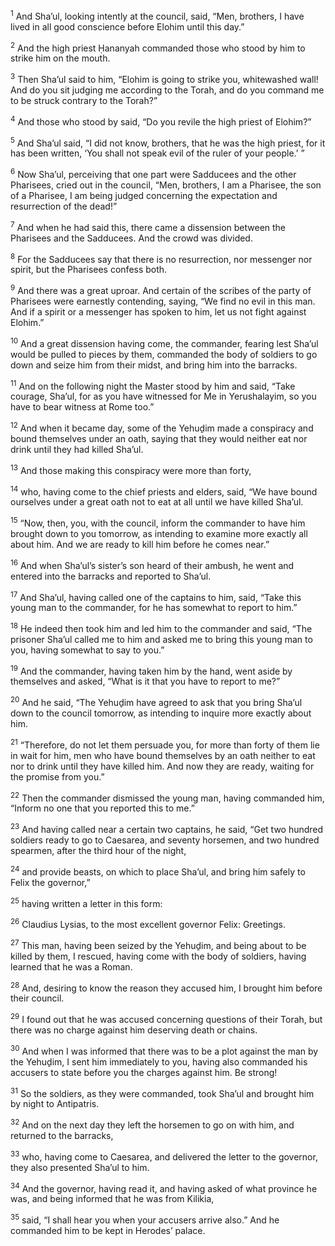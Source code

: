<sup>1</sup> And Sha’ul, looking intently at the council, said, “Men, brothers, I have lived in all good conscience before Elohim until this day.”

<sup>2</sup> And the high priest Ḥananyah commanded those who stood by him to strike him on the mouth.

<sup>3</sup> Then Sha’ul said to him, “Elohim is going to strike you, whitewashed wall! And do you sit judging me according to the Torah, and do you command me to be struck contrary to the Torah?”

<sup>4</sup> And those who stood by said, “Do you revile the high priest of Elohim?”

<sup>5</sup> And Sha’ul said, “I did not know, brothers, that he was the high priest, for it has been written, ‘You shall not speak evil of the ruler of your people.’ ”

<sup>6</sup> Now Sha’ul, perceiving that one part were Sadducees and the other Pharisees, cried out in the council, “Men, brothers, I am a Pharisee, the son of a Pharisee, I am being judged concerning the expectation and resurrection of the dead!”

<sup>7</sup> And when he had said this, there came a dissension between the Pharisees and the Sadducees. And the crowd was divided.

<sup>8</sup> For the Sadducees say that there is no resurrection, nor messenger nor spirit, but the Pharisees confess both.

<sup>9</sup> And there was a great uproar. And certain of the scribes of the party of Pharisees were earnestly contending, saying, “We find no evil in this man. And if a spirit or a messenger has spoken to him, let us not fight against Elohim.”

<sup>10</sup> And a great dissension having come, the commander, fearing lest Sha’ul would be pulled to pieces by them, commanded the body of soldiers to go down and seize him from their midst, and bring him into the barracks.

<sup>11</sup> And on the following night the Master stood by him and said, “Take courage, Sha’ul, for as you have witnessed for Me in Yerushalayim, so you have to bear witness at Rome too.”

<sup>12</sup> And when it became day, some of the Yehuḏim made a conspiracy and bound themselves under an oath, saying that they would neither eat nor drink until they had killed Sha’ul.

<sup>13</sup> And those making this conspiracy were more than forty,

<sup>14</sup> who, having come to the chief priests and elders, said, “We have bound ourselves under a great oath not to eat at all until we have killed Sha’ul.

<sup>15</sup> “Now, then, you, with the council, inform the commander to have him brought down to you tomorrow, as intending to examine more exactly all about him. And we are ready to kill him before he comes near.”

<sup>16</sup> And when Sha’ul’s sister’s son heard of their ambush, he went and entered into the barracks and reported to Sha’ul.

<sup>17</sup> And Sha’ul, having called one of the captains to him, said, “Take this young man to the commander, for he has somewhat to report to him.”

<sup>18</sup> He indeed then took him and led him to the commander and said, “The prisoner Sha’ul called me to him and asked me to bring this young man to you, having somewhat to say to you.”

<sup>19</sup> And the commander, having taken him by the hand, went aside by themselves and asked, “What is it that you have to report to me?”

<sup>20</sup> And he said, “The Yehuḏim have agreed to ask that you bring Sha’ul down to the council tomorrow, as intending to inquire more exactly about him.

<sup>21</sup> “Therefore, do not let them persuade you, for more than forty of them lie in wait for him, men who have bound themselves by an oath neither to eat nor to drink until they have killed him. And now they are ready, waiting for the promise from you.”

<sup>22</sup> Then the commander dismissed the young man, having commanded him, “Inform no one that you reported this to me.”

<sup>23</sup> And having called near a certain two captains, he said, “Get two hundred soldiers ready to go to Caesarea, and seventy horsemen, and two hundred spearmen, after the third hour of the night,

<sup>24</sup> and provide beasts, on which to place Sha’ul, and bring him safely to Felix the governor,”

<sup>25</sup> having written a letter in this form:

<sup>26</sup> Claudius Lysias, to the most excellent governor Felix: Greetings.

<sup>27</sup> This man, having been seized by the Yehuḏim, and being about to be killed by them, I rescued, having come with the body of soldiers, having learned that he was a Roman.

<sup>28</sup> And, desiring to know the reason they accused him, I brought him before their council.

<sup>29</sup> I found out that he was accused concerning questions of their Torah, but there was no charge against him deserving death or chains.

<sup>30</sup> And when I was informed that there was to be a plot against the man by the Yehuḏim, I sent him immediately to you, having also commanded his accusers to state before you the charges against him. Be strong!

<sup>31</sup> So the soldiers, as they were commanded, took Sha’ul and brought him by night to Antipatris.

<sup>32</sup> And on the next day they left the horsemen to go on with him, and returned to the barracks,

<sup>33</sup> who, having come to Caesarea, and delivered the letter to the governor, they also presented Sha’ul to him.

<sup>34</sup> And the governor, having read it, and having asked of what province he was, and being informed that he was from Kilikia,

<sup>35</sup> said, “I shall hear you when your accusers arrive also.” And he commanded him to be kept in Herodes’ palace.

